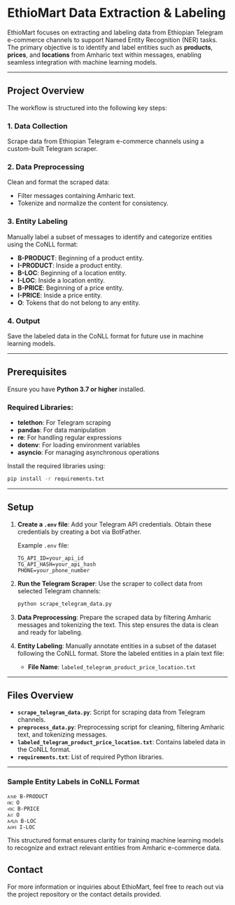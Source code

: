 # EthioMart Data Extraction & Labeling

EthioMart focuses on extracting and labeling data from Ethiopian Telegram e-commerce channels to support Named Entity Recognition (NER) tasks. The primary objective is to identify and label entities such as **products**, **prices**, and **locations** from Amharic text within messages, enabling seamless integration with machine learning models.

---

## **Project Overview**

The workflow is structured into the following key steps:

### **1. Data Collection**
Scrape data from Ethiopian Telegram e-commerce channels using a custom-built Telegram scraper.

### **2. Data Preprocessing**
Clean and format the scraped data:
- Filter messages containing Amharic text.
- Tokenize and normalize the content for consistency.

### **3. Entity Labeling**
Manually label a subset of messages to identify and categorize entities using the CoNLL format:
- **B-PRODUCT**: Beginning of a product entity.
- **I-PRODUCT**: Inside a product entity.
- **B-LOC**: Beginning of a location entity.
- **I-LOC**: Inside a location entity.
- **B-PRICE**: Beginning of a price entity.
- **I-PRICE**: Inside a price entity.
- **O**: Tokens that do not belong to any entity.

### **4. Output**
Save the labeled data in the CoNLL format for future use in machine learning models.

---

## **Prerequisites**

Ensure you have **Python 3.7 or higher** installed.

### Required Libraries:
- **telethon**: For Telegram scraping
- **pandas**: For data manipulation
- **re**: For handling regular expressions
- **dotenv**: For loading environment variables
- **asyncio**: For managing asynchronous operations

Install the required libraries using:
```bash
pip install -r requirements.txt
```

---

## **Setup**

1. **Create a `.env` file**: Add your Telegram API credentials. Obtain these credentials by creating a bot via BotFather.

   Example `.env` file:
   ```
   TG_API_ID=your_api_id
   TG_API_HASH=your_api_hash
   PHONE=your_phone_number
   ```

2. **Run the Telegram Scraper**: Use the scraper to collect data from selected Telegram channels:
   ```bash
   python scrape_telegram_data.py
   ```

3. **Data Preprocessing**: Prepare the scraped data by filtering Amharic messages and tokenizing the text. This step ensures the data is clean and ready for labeling.

4. **Entity Labeling**: Manually annotate entities in a subset of the dataset following the CoNLL format. Store the labeled entities in a plain text file:
   - **File Name**: `labeled_telegram_product_price_location.txt`

---

## **Files Overview**

- **`scrape_telegram_data.py`**: Script for scraping data from Telegram channels.
- **`preprocess_data.py`**: Preprocessing script for cleaning, filtering Amharic text, and tokenizing messages.
- **`labeled_telegram_product_price_location.txt`**: Contains labeled data in the CoNLL format.
- **`requirements.txt`**: List of required Python libraries.

---
### **Sample Entity Labels in CoNLL Format**
```plaintext
አንድ B-PRODUCT
በር O
ብር B-PRICE
እና O
አዲስ B-LOC
አበባ I-LOC
```
This structured format ensures clarity for training machine learning models to recognize and extract relevant entities from Amharic e-commerce data.

## **Contact**
For more information or inquiries about EthioMart, feel free to reach out via the project repository or the contact details provided.